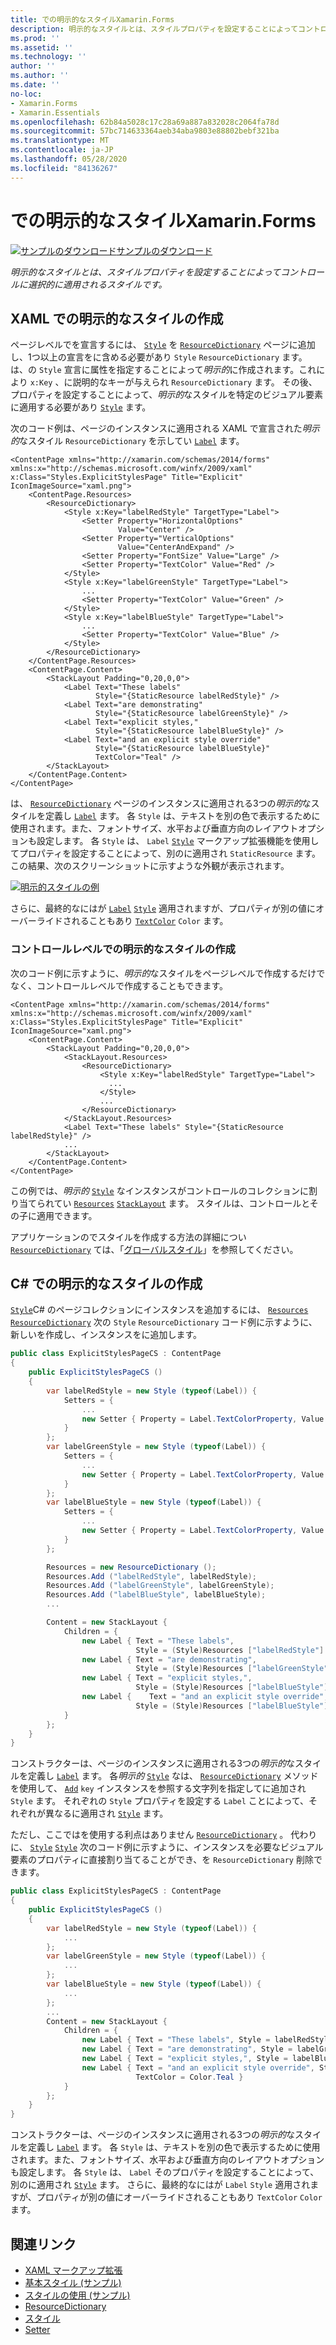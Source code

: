 ```yaml
---
title: での明示的なスタイルXamarin.Forms
description: 明示的なスタイルとは、スタイルプロパティを設定することによってコントロールに選択的に適用されるスタイルです。 この記事では、アプリケーションで明示的なスタイルを使用する方法について説明 Xamarin.Forms します。
ms.prod: ''
ms.assetid: ''
ms.technology: ''
author: ''
ms.author: ''
ms.date: ''
no-loc:
- Xamarin.Forms
- Xamarin.Essentials
ms.openlocfilehash: 62b84a5028c17c28a69a887a832028c2064fa78d
ms.sourcegitcommit: 57bc714633364aeb34aba9803e88802bebf321ba
ms.translationtype: MT
ms.contentlocale: ja-JP
ms.lasthandoff: 05/28/2020
ms.locfileid: "84136267"
---
```

# <a name="explicit-styles-in-xamarinforms"></a>での明示的なスタイルXamarin.Forms

[![サンプルのダウンロード](~/media/shared/download.png)サンプルのダウンロード](https://docs.microsoft.com/samples/xamarin/xamarin-forms-samples/userinterface-styles-basicstyles)

_明示的なスタイルとは、スタイルプロパティを設定することによってコントロールに選択的に適用されるスタイルです。_

## <a name="create-an-explicit-style-in-xaml"></a>XAML での明示的なスタイルの作成

ページレベルでを宣言するには、 [`Style`](xref:Xamarin.Forms.Style) を [`ResourceDictionary`](xref:Xamarin.Forms.ResourceDictionary) ページに追加し、1つ以上の宣言をに含める必要があり `Style` `ResourceDictionary` ます。 は、の `Style` 宣言に属性を指定することによって*明示的*に作成されます。これにより `x:Key` 、に説明的なキーが与えられ `ResourceDictionary` ます。 その後、プロパティを設定することによって、*明示的*なスタイルを特定のビジュアル要素に適用する必要があり [`Style`](xref:Xamarin.Forms.NavigableElement.Style) ます。

次のコード例は、ページのインスタンスに適用される XAML で宣言された*明示的*なスタイル `ResourceDictionary` を示してい [`Label`](xref:Xamarin.Forms.Label) ます。

```xaml
<ContentPage xmlns="http://xamarin.com/schemas/2014/forms" xmlns:x="http://schemas.microsoft.com/winfx/2009/xaml" x:Class="Styles.ExplicitStylesPage" Title="Explicit" IconImageSource="xaml.png">
    <ContentPage.Resources>
        <ResourceDictionary>
            <Style x:Key="labelRedStyle" TargetType="Label">
                <Setter Property="HorizontalOptions"
                        Value="Center" />
                <Setter Property="VerticalOptions"
                        Value="CenterAndExpand" />
                <Setter Property="FontSize" Value="Large" />
                <Setter Property="TextColor" Value="Red" />
            </Style>
            <Style x:Key="labelGreenStyle" TargetType="Label">
                ...
                <Setter Property="TextColor" Value="Green" />
            </Style>
            <Style x:Key="labelBlueStyle" TargetType="Label">
                ...
                <Setter Property="TextColor" Value="Blue" />
            </Style>
        </ResourceDictionary>
    </ContentPage.Resources>
    <ContentPage.Content>
        <StackLayout Padding="0,20,0,0">
            <Label Text="These labels"
                   Style="{StaticResource labelRedStyle}" />
            <Label Text="are demonstrating"
                   Style="{StaticResource labelGreenStyle}" />
            <Label Text="explicit styles,"
                   Style="{StaticResource labelBlueStyle}" />
            <Label Text="and an explicit style override"
                   Style="{StaticResource labelBlueStyle}"
                   TextColor="Teal" />
        </StackLayout>
    </ContentPage.Content>
</ContentPage>
```

は、 [`ResourceDictionary`](xref:Xamarin.Forms.ResourceDictionary) ページのインスタンスに適用される3つの*明示的*なスタイルを定義し [`Label`](xref:Xamarin.Forms.Label) ます。 各 `Style` は、テキストを別の色で表示するために使用されます。また、フォントサイズ、水平および垂直方向のレイアウトオプションも設定します。 各 `Style` は、 `Label` [`Style`](xref:Xamarin.Forms.NavigableElement.Style) マークアップ拡張機能を使用してプロパティを設定することによって、別のに適用され `StaticResource` ます。 この結果、次のスクリーンショットに示すような外観が表示されます。

[![明示的スタイルの例](explicit-images/explicit-styles.png)](explicit-images/explicit-styles-large.png#lightbox)

さらに、最終的なにはが [`Label`](xref:Xamarin.Forms.Label) [`Style`](xref:Xamarin.Forms.Style) 適用されますが、プロパティが別の値にオーバーライドされることもあり [`TextColor`](xref:Xamarin.Forms.Label.TextColor) `Color` ます。

### <a name="create-an-explicit-style-at-the-control-level"></a>コントロールレベルでの明示的なスタイルの作成

次のコード例に示すように、*明示的*なスタイルをページレベルで作成するだけでなく、コントロールレベルで作成することもできます。

```xaml
<ContentPage xmlns="http://xamarin.com/schemas/2014/forms" xmlns:x="http://schemas.microsoft.com/winfx/2009/xaml" x:Class="Styles.ExplicitStylesPage" Title="Explicit" IconImageSource="xaml.png">
    <ContentPage.Content>
        <StackLayout Padding="0,20,0,0">
            <StackLayout.Resources>
                <ResourceDictionary>
                    <Style x:Key="labelRedStyle" TargetType="Label">
                      ...
                    </Style>
                    ...
                </ResourceDictionary>
            </StackLayout.Resources>
            <Label Text="These labels" Style="{StaticResource labelRedStyle}" />
            ...
        </StackLayout>
    </ContentPage.Content>
</ContentPage>
```

この例では、*明示的* [`Style`](xref:Xamarin.Forms.Style) なインスタンスがコントロールのコレクションに割り当てられてい [`Resources`](xref:Xamarin.Forms.VisualElement.Resources) [`StackLayout`](xref:Xamarin.Forms.StackLayout) ます。 スタイルは、コントロールとその子に適用できます。

アプリケーションのでスタイルを作成する方法の詳細につい [`ResourceDictionary`](xref:Xamarin.Forms.ResourceDictionary) ては、「[グローバルスタイル](~/xamarin-forms/user-interface/styles/application.md)」を参照してください。

## <a name="create-an-explicit-style-in-c35"></a>C&#35; での明示的なスタイルの作成

[`Style`](xref:Xamarin.Forms.Style)C# のページコレクションにインスタンスを追加するには、 [`Resources`](xref:Xamarin.Forms.VisualElement.Resources) [`ResourceDictionary`](xref:Xamarin.Forms.ResourceDictionary) 次の `Style` `ResourceDictionary` コード例に示すように、新しいを作成し、インスタンスをに追加します。

```csharp
public class ExplicitStylesPageCS : ContentPage
{
    public ExplicitStylesPageCS ()
    {
        var labelRedStyle = new Style (typeof(Label)) {
            Setters = {
                ...
                new Setter { Property = Label.TextColorProperty, Value = Color.Red    }
            }
        };
        var labelGreenStyle = new Style (typeof(Label)) {
            Setters = {
                ...
                new Setter { Property = Label.TextColorProperty, Value = Color.Green }
            }
        };
        var labelBlueStyle = new Style (typeof(Label)) {
            Setters = {
                ...
                new Setter { Property = Label.TextColorProperty, Value = Color.Blue }
            }
        };

        Resources = new ResourceDictionary ();
        Resources.Add ("labelRedStyle", labelRedStyle);
        Resources.Add ("labelGreenStyle", labelGreenStyle);
        Resources.Add ("labelBlueStyle", labelBlueStyle);
        ...

        Content = new StackLayout {
            Children = {
                new Label { Text = "These labels",
                            Style = (Style)Resources ["labelRedStyle"] },
                new Label { Text = "are demonstrating",
                            Style = (Style)Resources ["labelGreenStyle"] },
                new Label { Text = "explicit styles,",
                            Style = (Style)Resources ["labelBlueStyle"] },
                new Label {    Text = "and an explicit style override",
                            Style = (Style)Resources ["labelBlueStyle"], TextColor = Color.Teal }
            }
        };
    }
}
```

コンストラクターは、ページのインスタンスに適用される3つの*明示的*なスタイルを定義し [`Label`](xref:Xamarin.Forms.Label) ます。 各*明示的* [`Style`](xref:Xamarin.Forms.Style) なは、 [`ResourceDictionary`](xref:Xamarin.Forms.ResourceDictionary) メソッドを使用して、 [`Add`](xref:Xamarin.Forms.ResourceDictionary.Add(System.String,System.Object)) `key` インスタンスを参照する文字列を指定してに追加され `Style` ます。 それぞれの `Style` プロパティを設定する `Label` ことによって、それぞれが異なるに適用され [`Style`](xref:Xamarin.Forms.NavigableElement.Style) ます。

ただし、ここではを使用する利点はありません [`ResourceDictionary`](xref:Xamarin.Forms.ResourceDictionary) 。 代わりに、 [`Style`](xref:Xamarin.Forms.Style) [`Style`](xref:Xamarin.Forms.NavigableElement.Style) 次のコード例に示すように、インスタンスを必要なビジュアル要素のプロパティに直接割り当てることができ、を `ResourceDictionary` 削除できます。

```csharp
public class ExplicitStylesPageCS : ContentPage
{
    public ExplicitStylesPageCS ()
    {
        var labelRedStyle = new Style (typeof(Label)) {
            ...
        };
        var labelGreenStyle = new Style (typeof(Label)) {
            ...
        };
        var labelBlueStyle = new Style (typeof(Label)) {
            ...
        };
        ...
        Content = new StackLayout {
            Children = {
                new Label { Text = "These labels", Style = labelRedStyle },
                new Label { Text = "are demonstrating", Style = labelGreenStyle },
                new Label { Text = "explicit styles,", Style = labelBlueStyle },
                new Label { Text = "and an explicit style override", Style = labelBlueStyle,
                            TextColor = Color.Teal }
            }
        };
    }
}
```

コンストラクターは、ページのインスタンスに適用される3つの*明示的*なスタイルを定義し [`Label`](xref:Xamarin.Forms.Label) ます。 各 `Style` は、テキストを別の色で表示するために使用されます。また、フォントサイズ、水平および垂直方向のレイアウトオプションも設定します。 各 `Style` は、 `Label` そのプロパティを設定することによって、別のに適用され [`Style`](xref:Xamarin.Forms.NavigableElement.Style) ます。 さらに、最終的なにはが `Label` `Style` 適用されますが、プロパティが別の値にオーバーライドされることもあり `TextColor` `Color` ます。

## <a name="related-links"></a>関連リンク

- [XAML マークアップ拡張](~/xamarin-forms/xaml/xaml-basics/xaml-markup-extensions.md)
- [基本スタイル (サンプル)](https://docs.microsoft.com/samples/xamarin/xamarin-forms-samples/userinterface-styles-basicstyles)
- [スタイルの使用 (サンプル)](https://docs.microsoft.com/samples/xamarin/xamarin-forms-samples/workingwithstyles)
- [ResourceDictionary](xref:Xamarin.Forms.ResourceDictionary)
- [スタイル](xref:Xamarin.Forms.Style)
- [Setter](xref:Xamarin.Forms.Setter)
